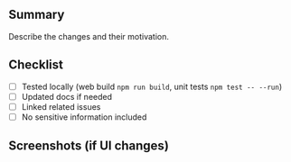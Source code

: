 ## Summary

Describe the changes and their motivation.

## Checklist

- [ ] Tested locally (web build `npm run build`, unit tests `npm test -- --run`)
- [ ] Updated docs if needed
- [ ] Linked related issues
- [ ] No sensitive information included

## Screenshots (if UI changes)



